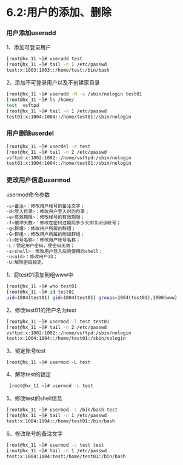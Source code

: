 # 6.2:用户的添加、删除

### 用户添加useradd

1、添加可登录用户

```bash
[root@hx_11 ~]# useradd test
[root@hx_11 ~]# tail -n 1 /etc/passwd
test:x:1003:1003::/home/test:/bin/bash
```

2、添加不可登录用户以及不创建家目录

```bash
[root@hx_11 ~]# useradd -M -s /sbin/nologin test01
[root@hx_11 ~]# ls /home/
test  vsftpd
[root@hx_11 ~]# tail -n 1 /etc/passwd
test01:x:1004:1004::/home/test01:/sbin/nologin
```

### 用户删除userdel

```bash
[root@hx_11 ~]# userdel -r test
[root@hx_11 ~]# tail -n 2 /etc/passwd
vsftpd:x:1002:1002::/home/vsftpd:/sbin/nologin
test01:x:1004:1004::/home/test01:/sbin/nologin
```

### 更改用户信息usermod

usermod命令参数

```bash
-c<备注>：修改用户帐号的备注文字；
-d<登入目录>：修改用户登入时的目录；
-e<有效期限>：修改帐号的有效期限；
-f<缓冲天数>：修改在密码过期后多少天即关闭该帐号；
-g<群组>：修改用户所属的群组；
-G<群组>；修改用户所属的附加群组；
-l<帐号名称>：修改用户帐号名称；
-L：锁定用户密码，使密码无效；
-s<shell>：修改用户登入后所使用的shell；
-u<uid>：修改用户ID；
-U:解除密码锁定。
```

1、将test01添加到组www中

```bash
[root@hx_11 ~]# who test01
[root@hx_11 ~]# id test01
uid=1004(test01) gid=1004(test01) groups=1004(test01),1000(www)
```

2、修改test01的用户名为test

```bash
[root@hx_11 ~]# usermod -l test test01
[root@hx_11 ~]# tail -n 2 /etc/passwd
vsftpd:x:1002:1002::/home/vsftpd:/sbin/nologin
test:x:1004:1004::/home/test01:/sbin/nologin
```

3、锁定账号test

 `[root@hx_11 ~]# usermod -L test`

4、解除test的锁定

```bash
 [root@hx_11 ~]# usermod -L test
```

5、修改test的shell信息

```bash
[root@hx_11 ~]# usermod -s /bin/bash test
[root@hx_11 ~]# tail -n 1 /etc/passwd
test:x:1004:1004::/home/test01:/bin/bash
```

6、修改账号的备注文字

```bash
[root@hx_11 ~]# usermod -c test test
[root@hx_11 ~]# tail -n 1 /etc/passwd
test:x:1004:1004:test:/home/test01:/bin/bash
```

